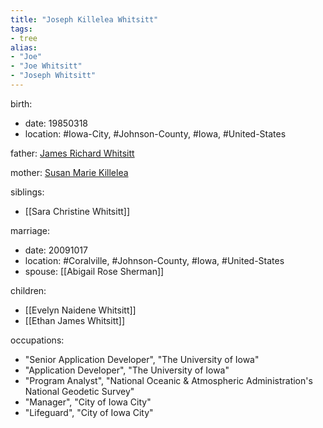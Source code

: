 ```yaml
---
title: "Joseph Killelea Whitsitt"
tags:
- tree
alias:
- "Joe"
- "Joe Whitsitt"
- "Joseph Whitsitt"
---
```

birth:
  - date: 19850318
  - location: #Iowa-City, #Johnson-County, #Iowa, #United-States

father: [James Richard Whitsitt](James%20Richard%20Whitsitt.md)

mother: [Susan Marie Killelea](Susan%20Marie%20Killelea.md)

siblings:
  - [[Sara Christine Whitsitt]]

marriage:
  - date: 20091017
  - location: #Coralville, #Johnson-County, #Iowa, #United-States
  - spouse: [[Abigail Rose Sherman]]

children:
  - [[Evelyn Naidene Whitsitt]]
  - [[Ethan James Whitsitt]]

occupations:
  - "Senior Application Developer", "The University of Iowa"
  - "Application Developer", "The University of Iowa"
  - "Program Analyst", "National Oceanic & Atmospheric Administration's National Geodetic Survey"
  - "Manager", "City of Iowa City"
  - "Lifeguard", "City of Iowa City"